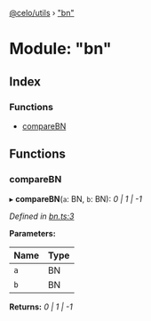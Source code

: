 [@celo/utils](../README.md) › ["bn"](_bn_.md)

# Module: "bn"

## Index

### Functions

* [compareBN](_bn_.md#comparebn)

## Functions

###  compareBN

▸ **compareBN**(`a`: BN, `b`: BN): *0 | 1 | -1*

*Defined in [bn.ts:3](https://github.com/celo-org/celo-monorepo/blob/master/packages/sdk/utils/src/bn.ts#L3)*

**Parameters:**

Name | Type |
------ | ------ |
`a` | BN |
`b` | BN |

**Returns:** *0 | 1 | -1*
